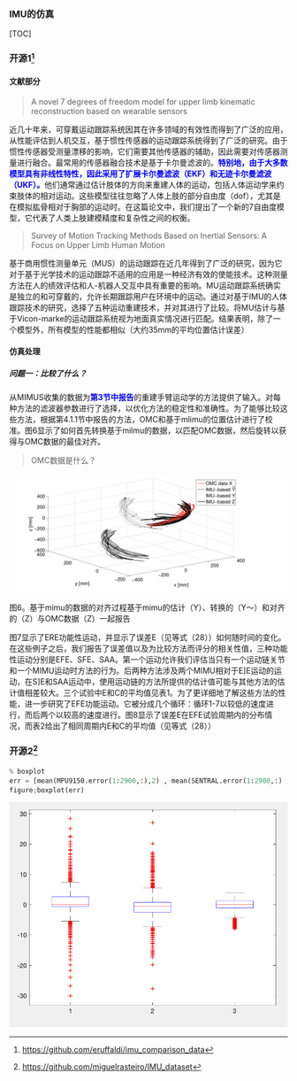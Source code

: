 ### IMU的仿真

[TOC]

### 开源1[^1]

#### 文献部分

> A novel 7 degrees of freedom model for upper limb kinematic reconstruction based on wearable sensors

近几十年来，可穿戴运动跟踪系统因其在许多领域的有效性而得到了广泛的应用，从性能评估到人机交互，基于惯性传感器的运动跟踪系统得到了广泛的研究。由于惯性传感器受测量漂移的影响，它们需要其他传感器的辅助，因此需要对传感器测量进行融合。最常用的传感器融合技术是基于卡尔曼滤波的。<span style="color:blue;">**特别地，由于大多数模型具有非线性特性，因此采用了扩展卡尔曼滤波（EKF）和无迹卡尔曼滤波（UKF）。**</span>他们通常通过估计肢体的方向来重建人体的运动，包括人体运动学来约束肢体的相对运动。这些模型往往忽略了人体上肢的部分自由度（dof），尤其是在模拟肱骨相对于胸部的运动时。在这篇论文中，我们提出了一个新的7自由度模型，它代表了人类上肢建模精度和复杂性之间的权衡。

> Survey of Motion Tracking Methods Based on Inertial Sensors: A Focus on Upper Limb Human Motion

基于商用惯性测量单元（MUS）的运动跟踪在近几年得到了广泛的研究，因为它对于基于光学技术的运动跟踪不适用的应用是一种经济有效的使能技术。这种测量方法在人的绩效评估和人-机器人交互中具有重要的影响。MU运动跟踪系统确实是独立的和可穿戴的，允许长期跟踪用户在环境中的运动。通过对基于IMU的人体跟踪技术的研究，选择了五种运动重建技术，并对其进行了比较。将MU估计与基于Vicon-marke的运动跟踪系统视为地面真实情况进行匹配。结果表明，除了一个模型外，所有模型的性能都相似（大约35mm的平均位置估计误差）

#### 仿真处理

##### 问题一：比较了什么？

从MIMUS收集的数据为<span style="color:blue;">**第3节中报告**</span>的重建手臂运动学的方法提供了输入。对每种方法的滤波器参数进行了选择，以优化方法的稳定性和准确性。为了能够比较这些方法，根据第4.1.1节中报告的方法，OMC和基于mlimu的位置估计进行了校准。图6显示了如何首先转换基于milmu的数据，以匹配OMC数据，然后旋转以获得与OMC数据的最佳对齐。

> OMC数据是什么？

![image-20200720005211123](pic/image-20200720005211123.png)

图6。基于mimu的数据的对齐过程基于mimu的估计（Y）、转换的（Y～）和对齐的（Z）与OMC数据（Z）一起报告

图7显示了ERE功能性运动，并显示了误差E（见等式（28））如何随时间的变化。在这些例子之后，我们报告了误差值以及为比较方法而评分的相关性值，三种功能性运动分别是EFE、SFE、SAA。第一个运动允许我们评估当只有一个运动链关节和一个MIMU运动时方法的行为。后两种方法涉及两个MIMU相对于E]E运动的运动，在S]E和SAA运动中，使用运动链的方法所提供的估计值可能与其他方法的估计值相差较大。三个试验中E和C的平均值见表1。为了更详细地了解这些方法的性能，进一步研究了EFE功能运动。它被分成几个循环：循环1-7以较低的速度进行，而后两个以较高的速度进行。图8显示了误差E在EFE试验周期内的分布情况，而表2给出了相同周期内E和C的平均值（见等式（28））

[^1]: https://github.com/eruffaldi/imu_comparison_data

### 开源2[^2]

[^2]: https://github.com/miguelrasteiro/IMU_dataset

 ```python
% boxplot
err = [mean(MPU9150.error(1:2900,:),2) , mean(SENTRAL.error(1:2900,:) ,2),mean( XSENS.error(1:2900,:),2)];
figure;boxplot(err)
 ```

![image-20200720093915728](pic/image-20200720093915728.png)